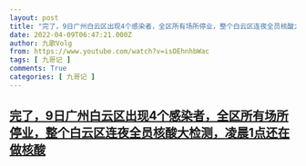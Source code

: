 ```yaml
---
layout: post
title: "完了，9日广州白云区出现4个感染者，全区所有场所停业，整个白云区连夜全员核酸大检测，凌晨1点还在做核酸"
date: 2022-04-09T06:47:21.000Z
author: 九歌Volg
from: https://www.youtube.com/watch?v=isOEhnhbWac
tags: [ 九哥记 ]
comments: True
categories: [ 九哥记 ]
---
```

<!--1649486841000-->
[完了，9日广州白云区出现4个感染者，全区所有场所停业，整个白云区连夜全员核酸大检测，凌晨1点还在做核酸](https://www.youtube.com/watch?v=isOEhnhbWac)
------

<div>

</div>
